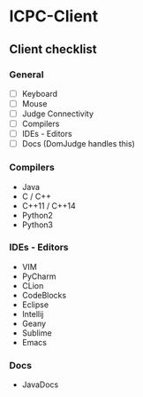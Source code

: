 # ICPC-Client

## Client checklist

### General

- [ ] Keyboard
- [ ] Mouse
- [ ] Judge Connectivity
- [ ] Compilers
- [ ] IDEs - Editors
- [ ] Docs (DomJudge handles this)

### Compilers

- Java
- C / C++
- C++11 / C++14
- Python2
- Python3

### IDEs - Editors

- VIM
- PyCharm
- CLion
- CodeBlocks
- Eclipse
- Intellij
- Geany
- Sublime
- Emacs

### Docs

- JavaDocs
